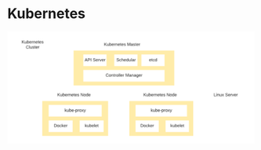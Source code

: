 # Kubernetes

![](https://github.com/meghnadsaha/Kubernetes/blob/main/docs/diagram/Kubernetes_architecture.png)

